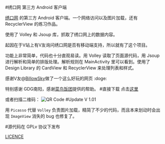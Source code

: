 #绣口网 第三方 Android 客户端

[绣口网](http://www.xiukoo.org) 的第三方 Android 客户端。一个网络访问以及图片加载，还有 RecyclerView 的练习作品。

使用了 Volley 和 Jsoup 库，抓取了绣口网上的数据内容。

起因在于V站上有V友询问绣口网是否有移动端支持，所以就有了这个项目。

功能上非常简单，代码也十分直观易读。用 Volley 读取了页面源代码，用 Jsoup 进行解析和简单的排版处理。解析规则在 MainActivity 里可以看到。使用了 Design Library 的 CardView 和 RecyclerView 来处理列表和样式。

感谢V友@[BillowSky](https://www.v2ex.com/member/BillowSky)做了一个这么好玩的网页 :doge:

特别感谢 GDG南阳，感谢[菜鸟饭团](http://www.gdgny.org/series/androidfan)提供的帮助。
#直接下载
点击[这里](http://fir.im/d4g9)

或者扫描二维码：
![QR Code](http://7vijxa.com1.z0.glb.clouddn.com/Screen%20Shot%202015-09-02%20at%2016.14.52.png)
#Update
V 1.01

用 `Picasso` 代替 `Volley` 负责图片加载，精简了不少的代码，而且本来划动时会出现 `ImageView` 消失的 bug 也修复了。

#源代码在 GPLv 协议下发布

[LICENCE](https://github.com/Anthonyeef/XiuKoo/blob/master/LICENSE)







